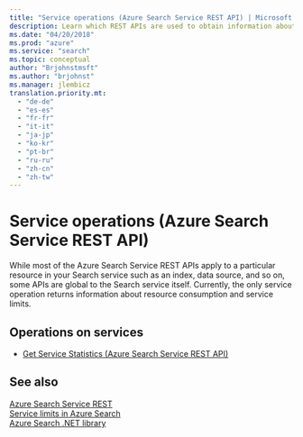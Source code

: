 ```yaml
---
title: "Service operations (Azure Search Service REST API) | Microsoft Docs"
description: Learn which REST APIs are used to obtain information about your Azure Search service.
ms.date: "04/20/2018"
ms.prod: "azure"
ms.service: "search"
ms.topic: conceptual
author: "Brjohnstmsft"
ms.author: "brjohnst"
ms.manager: jlembicz
translation.priority.mt:
  - "de-de"
  - "es-es"
  - "fr-fr"
  - "it-it"
  - "ja-jp"
  - "ko-kr"
  - "pt-br"
  - "ru-ru"
  - "zh-cn"
  - "zh-tw"
---
```

# Service operations (Azure Search Service REST API)

While most of the Azure Search Service REST APIs apply to a particular resource in your Search service such as an index, data source, and so on, some APIs are global to the Search service itself. Currently, the only service operation returns information about resource consumption and service limits.

## Operations on services

-   [Get Service Statistics &#40;Azure Search Service REST API&#41;](get-service-statistics.md)  

## See also  
 [Azure Search Service REST](index.md)   
 [Service limits in Azure Search](https://azure.microsoft.com/documentation/articles/search-limits-quotas-capacity/)   
 [Azure Search .NET library](https://docs.microsoft.com/dotnet/api/overview/azure/search)  
